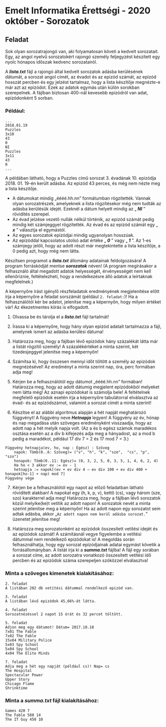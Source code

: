 # Emelt Informatika Érettségi - 2020 október - Sorozatok

## Feladat
Sok olyan sorozatrajongó van, aki folyamatosan követi a kedvelt sorozatait. Egy, az angol nyelvű sorozatokért rajongó személy feljegyzést készített egy nyolc hónapos időszak kedvenc sorozatairól.

A **_lista.txt_** fájl a rajongó által kedvelt sorozatok adásba kerülésének dátumát, a sorozat angol címét, az évadot és az epizód számát, az epizód hosszát percben és egy jelzést tartalmaz, hogy a lista készítője megnézte-e már azt az epizódot. Ezek az adatok egymás után külön sorokban szerepelnek. A fájlban biztosan 400-nál kevesebb epizódról van adat, epizódonként 5 sorban.

### Például:
```
...
2018.01.19
Puzzles
3x10
43
0
NI
Puzzles
3x11
43
0
...
```

A példában látható, hogy a Puzzles című sorozat 3. évadának 10. epizódja 2018. 01. 19-én került adásba. Az epizód 43 perces, és még nem nézte meg a lista készítője.
- A dátumokat mindig „éééé.hh.nn” formátumban rögzítették. Vannak olyan sorozatrészek, amelyeknek a lista rögzítésekor még nem tudták az adásba kerülésük idejét. Ezeknél a dátum helyett mindig az „ **_NI_** ” rövidítés szerepel.
- Az évad jelzése vezető nullák nélkül történik, az epizód számát pedig mindig két számjeggyel rögzítették. Az évad és az epizód számát egy „ **_x_** ” választja el egymástól.
- Az egyes sorozatok epizódjai mindig ugyanolyan hosszúak.
- Az epizóddal kapcsolatos utolsó adat értéke „ **_0_** ” vagy „ **_1_** ”. Az 1-es számjegy jelöli, hogy az adott részt már megtekintette a lista készítője, a 0 pedig azt, hogy még nem látta.

Készítsen programot a **_lista.txt_** állomány adatainak feldolgozására! A program forráskódját mentse **_sorozatok_** néven! (A program megírásakor a felhasználó által megadott adatok helyességét, érvényességét nem kell ellenőriznie, feltételezheti, hogy a rendelkezésre álló adatok a leírtaknak megfelelnek.)

A képernyőre írást igénylő részfeladatok eredményének megjelenítése előtt írja a képernyőre a feladat sorszámát (például `2. feladat:`)! Ha a felhasználótól kér be adatot, jelenítse meg a képernyőn, hogy milyen értéket vár! Az ékezetmentes kiírás is elfogadott.

1. Olvassa be és tárolja el a **_lista.txt_** fájl tartalmát!

2. Írassa ki a képernyőre, hogy hány olyan epizód adatait tartalmazza a fájl, amelynek ismert az adásba kerülési dátuma!

3. Határozza meg, hogy a fájlban lévő epizódok hány százalékát látta már a listát rögzítő személy! A százalékértéket a minta szerint, két tizedesjeggyel jelenítse meg a képernyőn!

4. Számítsa ki, hogy összesen mennyi időt töltött a személy az epizódok megnézésével! Az eredményt a minta szerint nap, óra, perc formában adja meg!

5. Kérjen be a felhasználótól egy dátumot „éééé.hh.nn” formában! Határozza meg, hogy az adott dátumig megjelent epizódokból melyeket nem látta még! Az aznapi epizódokat is számolja bele! A feltételnek megfelelő epizódok esetén írja a képernyőre tabulátorral elválasztva az évad- és az epizódszámot, valamint a sorozat címét a minta szerint!

6. Készítse el az alábbi algoritmus alapján a hét napját meghatározó függvényt! A függvény neve **_Hetnapja_** legyen! A függvény az év, hónap és nap megadása után szöveges    eredményként visszaadja, hogy az adott nap a hét melyik napja volt. (Az a és b egész     számok maradékos osztása esetén az a div b kifejezés adja meg a hányadost, az a mod b pedig a maradékot, például 17 div 7 = 2 és 17 mod 7 = 3.)
```
Függvény hetnapja(ev, ho, nap : Egész) : Szöveg
	napok: Tömb(0..6: Szöveg)= ("v", "h", "k", "sze",  "cs", "p", "szo")
	honapok: Tömb(0..11: Egész)= (0, 3, 2, 5, 0, 3, 5, 1, 4, 6, 2, 4)
	Ha ho < 3 akkor ev := ev - 1
	hetnapja := napok[(ev + ev div 4 – ev div 100 + ev div 400 + honapok[ho-1] + nap) mod 7]
Függvény vége
```

7. Kérjen be a felhasználótól egy napot az előző feladatban látható rövidített alakban! A napokat egy (h, k, p, v), kettő (cs), vagy három (sze, szo) karakterrel adja meg! Határozza meg, hogy a fájlban lévő sorozatok közül melyike(ke)t vetítik az adott napon! A sorozatok nevét a minta szerint jelenítse meg a képernyőn! Ha az adott napon egy sorozatot sem adtak adásba, akkor „`Az adott napon nem kerül adásba sorozat.`” üzenetet jelenítse meg!

8. Határozza meg sorozatonként az epizódok összesített vetítési idejét és az epizódok számát! A számításnál vegye figyelembe a vetítési dátummal nem rendelkező epizódokat is! A megoldás során felhasználhatja, hogy egy sorozat epizódjainak adatai egymást követik a forrásállományban. A listát írja ki a **_summa.txt_** fájlba! A fájl egy sorában a sorozat címe, az adott sorozatra vonatkozó összesített vetítési idő percben és az epizódok száma szerepeljen szóközzel elválasztva!

### Minta a szöveges kimenetek kialakításához:
```
2. feladat
A listában 202 db vetítési dátummal rendelkező epizód van.

3. feladat
A listában lévő epizódok 45,66%-át látta.

4. feladat
Sorozatnézéssel 2 napot 15 órát és 32 percet töltött.

5. feladat
Adjon meg egy dátumot! Dátum= 2017.10.18
7x01 The Fable
7x02 The Fable
15x04 Military Police
5x03 Spy School
5x04 Spy School
4x04 The Elite Minds

7. feladat
Adja meg a hét egy napját (például cs)! Nap= cs
The Hospital
Spectacular Power
Upper Story
Chicago Flame
Shrinktime
```

### Minta a _summa.txt_ fájl kialakításához:
```
Games 420 7
The Fable 588 14
The IT Guy 450 10
```
